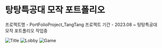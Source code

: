 # 탕탕특공대 모작 포트폴리오

프로젝트명 - PortFolioProject_TangTang
프로젝트 기간 - 2023.08 ~
탕탕특공대 모작 포트폴리오 작업중

![Title](https://github.com/tkddls3319/PortFolioProject_TangTang/assets/54829486/58981ecc-523a-49d6-880b-688f06e4c191)
![Lobby](https://github.com/tkddls3319/PortFolioProject_TangTang/assets/54829486/25b77df2-9107-4421-a393-b18bbcdda87d)
![Game](https://github.com/tkddls3319/PortFolioProject_TangTang/assets/54829486/d4bd3952-96b4-454a-bdae-12c13d3fc6d5)
